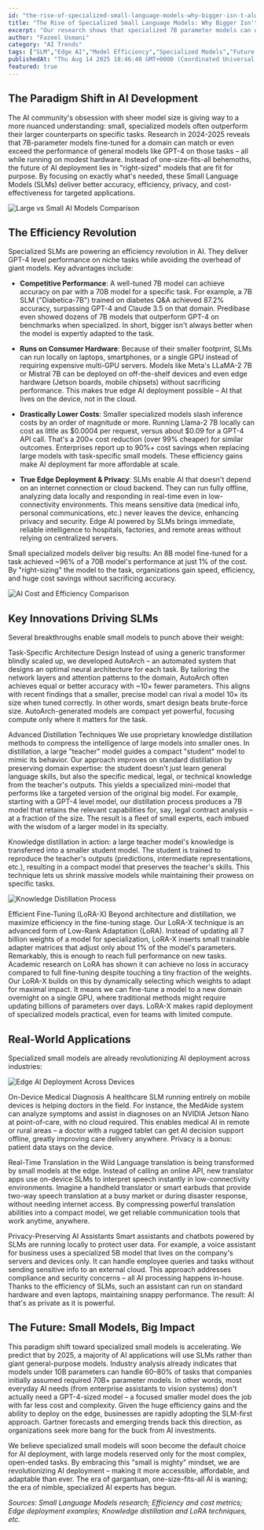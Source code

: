 ```yaml
---
id: "the-rise-of-specialized-small-language-models-why-bigger-isn-t-always-better"
title: "The Rise of Specialized Small Language Models: Why Bigger Isn't Always Better"
excerpt: "Our research shows that specialized 7B parameter models can outperform GPT-4 on domain-specific tasks while running on edge devices. Here's how we're revolutionizing AI deployment."
author: "Fazeel Usmani"
category: "AI Trends"
tags: ["SLM","Edge AI","Model Efficiency","Specialized Models","Future of AI"]
publishedAt: "Thu Aug 14 2025 18:46:40 GMT+0000 (Coordinated Universal Time)"
featured: true
---
```


## The Paradigm Shift in AI Development

The AI community's obsession with sheer model size is giving way to a more nuanced understanding: small, specialized models often outperform their larger counterparts on specific tasks. Research in 2024-2025 reveals that 7B-parameter models fine-tuned for a domain can match or even exceed the performance of general models like GPT-4 on those tasks – all while running on modest hardware. Instead of one-size-fits-all behemoths, the future of AI deployment lies in "right-sized" models that are fit for purpose. By focusing on exactly what's needed, these Small Language Models (SLMs) deliver better accuracy, efficiency, privacy, and cost-effectiveness for targeted applications.

![Large vs Small AI Models Comparison](/attached_assets/generated_images/Large_vs_small_AI_models_6264fc16.png)

## The Efficiency Revolution

Specialized SLMs are powering an efficiency revolution in AI. They deliver GPT-4 level performance on niche tasks while avoiding the overhead of giant models. Key advantages include:

- **Competitive Performance**: A well-tuned 7B model can achieve accuracy on par with a 70B model for a specific task. For example, a 7B SLM ("Diabetica-7B") trained on diabetes Q&A achieved 87.2% accuracy, surpassing GPT-4 and Claude 3.5 on that domain. Predibase even showed dozens of 7B models that outperform GPT-4 on benchmarks when specialized. In short, bigger isn't always better when the model is expertly adapted to the task.

- **Runs on Consumer Hardware**: Because of their smaller footprint, SLMs can run locally on laptops, smartphones, or a single GPU instead of requiring expensive multi-GPU servers. Models like Meta's LLaMA-2 7B or Mistral 7B can be deployed on off-the-shelf devices and even edge hardware (Jetson boards, mobile chipsets) without sacrificing performance. This makes true edge AI deployment possible – AI that lives on the device, not in the cloud.

- **Drastically Lower Costs**: Smaller specialized models slash inference costs by an order of magnitude or more. Running Llama-2 7B locally can cost as little as $0.0004 per request, versus about $0.09 for a GPT-4 API call. That's a 200× cost reduction (over 99% cheaper) for similar outcomes. Enterprises report up to 90%+ cost savings when replacing large models with task-specific small models. These efficiency gains make AI deployment far more affordable at scale.

- **True Edge Deployment & Privacy**: SLMs enable AI that doesn't depend on an internet connection or cloud backend. They can run fully offline, analyzing data locally and responding in real-time even in low-connectivity environments. This means sensitive data (medical info, personal communications, etc.) never leaves the device, enhancing privacy and security. Edge AI powered by SLMs brings immediate, reliable intelligence to hospitals, factories, and remote areas without relying on centralized servers.

Small specialized models deliver big results: An 8B model fine-tuned for a task achieved ~96% of a 70B model's performance at just 1% of the cost. By "right-sizing" the model to the task, organizations gain speed, efficiency, and huge cost savings without sacrificing accuracy.

![AI Cost and Efficiency Comparison](/attached_assets/generated_images/AI_cost_efficiency_comparison_cebaf676.png)

## Key Innovations Driving SLMs

Several breakthroughs enable small models to punch above their weight:

Task-Specific Architecture Design Instead of using a generic transformer blindly scaled up, we developed AutoArch – an automated system that designs an optimal neural architecture for each task. By tailoring the network layers and attention patterns to the domain, AutoArch often achieves equal or better accuracy with ~10× fewer parameters. This aligns with recent findings that a smaller, precise model can rival a model 10× its size when tuned correctly. In other words, smart design beats brute-force size. AutoArch-generated models are compact yet powerful, focusing compute only where it matters for the task.

Advanced Distillation Techniques We use proprietary knowledge distillation methods to compress the intelligence of large models into smaller ones. In distillation, a large "teacher" model guides a compact "student" model to mimic its behavior. Our approach improves on standard distillation by preserving domain expertise: the student doesn't just learn general language skills, but also the specific medical, legal, or technical knowledge from the teacher's outputs. This yields a specialized mini-model that performs like a targeted version of the original big model. For example, starting with a GPT-4 level model, our distillation process produces a 7B model that retains the relevant capabilities for, say, legal contract analysis – at a fraction of the size. The result is a fleet of small experts, each imbued with the wisdom of a larger model in its specialty.

Knowledge distillation in action: a large teacher model's knowledge is transferred into a smaller student model. The student is trained to reproduce the teacher's outputs (predictions, intermediate representations, etc.), resulting in a compact model that preserves the teacher's skills. This technique lets us shrink massive models while maintaining their prowess on specific tasks.

![Knowledge Distillation Process](/attached_assets/generated_images/AI_knowledge_distillation_process_8ab00787.png)

Efficient Fine-Tuning (LoRA-X) Beyond architecture and distillation, we maximize efficiency in the fine-tuning stage. Our LoRA-X technique is an advanced form of Low-Rank Adaptation (LoRA). Instead of updating all 7 billion weights of a model for specialization, LoRA-X inserts small trainable adapter matrices that adjust only about 1% of the model's parameters. Remarkably, this is enough to reach full performance on new tasks. Academic research on LoRA has shown it can achieve no loss in accuracy compared to full fine-tuning despite touching a tiny fraction of the weights. Our LoRA-X builds on this by dynamically selecting which weights to adapt for maximal impact. It means we can fine-tune a model to a new domain overnight on a single GPU, where traditional methods might require updating billions of parameters over days. LoRA-X makes rapid deployment of specialized models practical, even for teams with limited compute.

## Real-World Applications

Specialized small models are already revolutionizing AI deployment across industries:

![Edge AI Deployment Across Devices](/attached_assets/generated_images/Edge_AI_devices_deployment_a722f8b0.png)

On-Device Medical Diagnosis A healthcare SLM running entirely on mobile devices is helping doctors in the field. For instance, the MedAide system can analyze symptoms and assist in diagnoses on an NVIDIA Jetson Nano at point-of-care, with no cloud required. This enables medical AI in remote or rural areas – a doctor with a rugged tablet can get AI decision support offline, greatly improving care delivery anywhere. Privacy is a bonus: patient data stays on the device.

Real-Time Translation in the Wild Language translation is being transformed by small models at the edge. Instead of calling an online API, new translator apps use on-device SLMs to interpret speech instantly in low-connectivity environments. Imagine a handheld translator or smart earbuds that provide two-way speech translation at a busy market or during disaster response, without needing internet access. By compressing powerful translation abilities into a compact model, we get reliable communication tools that work anytime, anywhere.

Privacy-Preserving AI Assistants Smart assistants and chatbots powered by SLMs are running locally to protect user data. For example, a voice assistant for business uses a specialized 5B model that lives on the company's servers and devices only. It can handle employee queries and tasks without sending sensitive info to an external cloud. This approach addresses compliance and security concerns – all AI processing happens in-house. Thanks to the efficiency of SLMs, such an assistant can run on standard hardware and even laptops, maintaining snappy performance. The result: AI that's as private as it is powerful.

## The Future: Small Models, Big Impact

This paradigm shift toward specialized small models is accelerating. We predict that by 2025, a majority of AI applications will use SLMs rather than giant general-purpose models. Industry analysis already indicates that models under 10B parameters can handle 60–80% of tasks that companies initially assumed required 70B+ parameter models. In other words, most everyday AI needs (from enterprise assistants to vision systems) don't actually need a GPT-4-sized model – a focused smaller model does the job with far less cost and complexity. Given the huge efficiency gains and the ability to deploy on the edge, businesses are rapidly adopting the SLM-first approach. Gartner forecasts and emerging trends back this direction, as organizations seek more bang for the buck from AI investments.

We believe specialized small models will soon become the default choice for AI deployment, with large models reserved only for the most complex, open-ended tasks. By embracing this "small is mighty" mindset, we are revolutionizing AI deployment – making it more accessible, affordable, and adaptable than ever. The era of gargantuan, one-size-fits-all AI is waning; the era of nimble, specialized AI experts has begun.

*Sources: Small Language Models research; Efficiency and cost metrics; Edge deployment examples; Knowledge distillation and LoRA techniques, etc.*